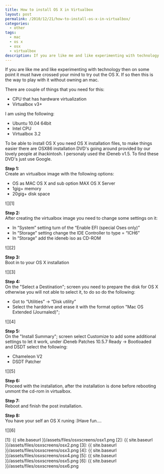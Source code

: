 ```yaml
---
title: How to install OS X in Virtualbox
layout: post
permalink: /2010/12/21/how-to-install-os-x-in-virtualbox/
categories:
  - other
tags:
  - mac
  - os x
  - osx
  - virtualbox
description: If you are like me and like experimenting with technology then on some point it must have crossed your mind to try out the OS X. If so then this is the way to play with it without owning an mac.
---
```

If you are like me and like experimenting with technology then on some point it must have crossed your mind to try out the OS X. If so then this is the way to play with it without owning an mac.

There are couple of things that you need for this:

  * CPU that has hardware virtualization
  * Virtualbox v3+

I am using the following:

  * Ubuntu 10.04 64bit
  * Intel CPU
  * Virtualbox 3.2

To be able to install OS X you need OS X installation files, to make things easier there are OSX86 installation DVD's going around provided by our lovely people at ihackintosh. I personaly used the iDeneb v1.5. To find these DVD's just use Google.

**Step 1:**  
Create an virtualbox image with the following options:

  * OS as MAC OS X and sub option MAX OS X Server
  * 1gig+ memory
  * 20gig+ disk space

![][1]

**Step 2:**  
After creating the virtualbox image you need to change some settings on it:

  * In “System” setting turn of the “Enable EFI (special Oses only)”
  * In “Storage” setting change the IDE Controller to type = “ICH6”
  * In “Storage” add the ideneb iso as CD-ROM

![][2]

**Step 3:**  
Boot in to your OS X installation

![][3]

**Step 4:**  
On the "Select a Destination"; screen you need to prepare the disk for OS X otherwise you will not able to select it, to do so do the following:

  * Got to “Utilities” → “Disk utility”
  * Select the harddrive and erase it with the format option "Mac OS Extended (Journaled)";

![][4]

**Step 5:**  
On the "Install Summary"; screen select Customize to add some additional settings to let it work, under iDeneb Patches 10.5.7 Ready -> Bootloaded and DSDT select the following:

  * Chameleon V2
  * DSDT Patcher

![][5]

**Step 6:**  
Proceed with the installation, after the installation is done before rebooting unmont the cd-rom in virtualbox.

**Step 7:**  
Reboot and finish the post installation.

**Step 8:**  
You have your self an OS X runing :)Have fun&#8230;.

![][6]

 [1]: {{ site.baseurl }}/assets/files/osxscreens/osx1.png
 [2]: {{ site.baseurl }}/assets/files/osxscreens/osx2.png
 [3]: {{ site.baseurl }}/assets/files/osxscreens/osx3.png
 [4]: {{ site.baseurl }}/assets/files/osxscreens/osx4.png
 [5]: {{ site.baseurl }}/assets/files/osxscreens/osx5.png
 [6]: {{ site.baseurl }}/assets/files/osxscreens/osx6.png